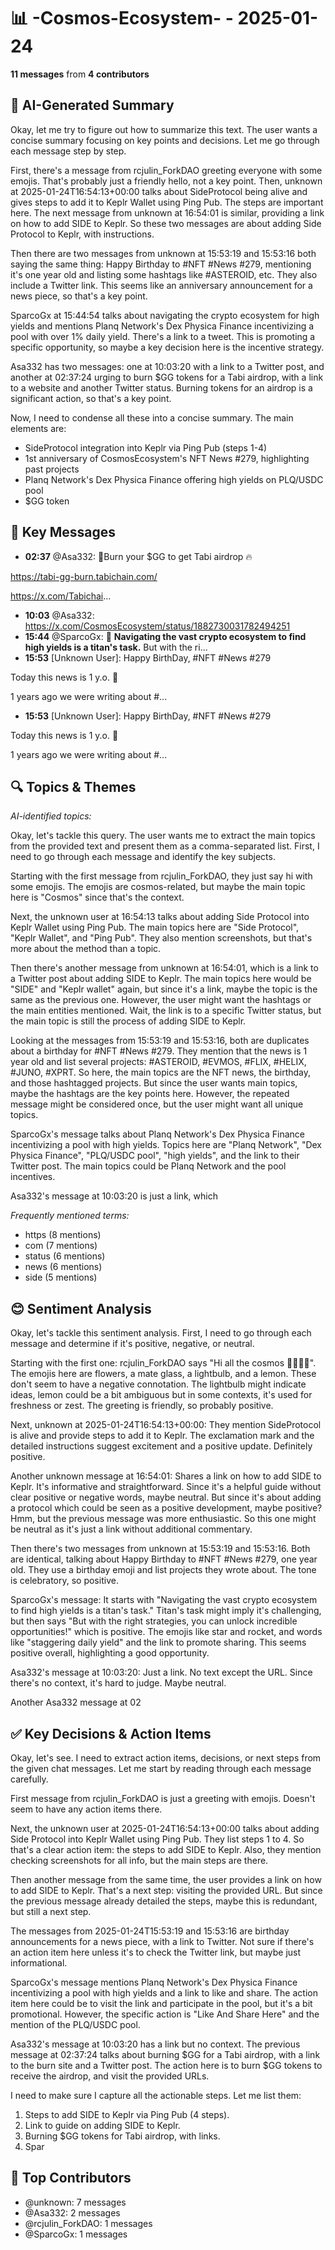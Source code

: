 # 📊 -Cosmos-Ecosystem- - 2025-01-24
**11 messages** from **4 contributors**

## 📝 AI-Generated Summary
<think>
Okay, let me try to figure out how to summarize this text. The user wants a concise summary focusing on key points and decisions. Let me go through each message step by step.

First, there's a message from rcjulin_ForkDAO greeting everyone with some emojis. That's probably just a friendly hello, not a key point. Then, unknown at 2025-01-24T16:54:13+00:00 talks about SideProtocol being alive and gives steps to add it to Keplr Wallet using Ping Pub. The steps are important here. The next message from unknown at 16:54:01 is similar, providing a link on how to add SIDE to Keplr. So these two messages are about adding Side Protocol to Keplr, with instructions.

Then there are two messages from unknown at 15:53:19 and 15:53:16 both saying the same thing: Happy Birthday to #NFT #News #279, mentioning it's one year old and listing some hashtags like #ASTEROID, etc. They also include a Twitter link. This seems like an anniversary announcement for a news piece, so that's a key point.

SparcoGx at 15:44:54 talks about navigating the crypto ecosystem for high yields and mentions Planq Network's Dex Physica Finance incentivizing a pool with over 1% daily yield. There's a link to a tweet. This is promoting a specific opportunity, so maybe a key decision here is the incentive strategy.

Asa332 has two messages: one at 10:03:20 with a link to a Twitter post, and another at 02:37:24 urging to burn $GG tokens for a Tabi airdrop, with a link to a website and another Twitter status. Burning tokens for an airdrop is a significant action, so that's a key point.

Now, I need to condense all these into a concise summary. The main elements are:

- SideProtocol integration into Keplr via Ping Pub (steps 1-4)
- 1st anniversary of CosmosEcosystem's NFT News #279, highlighting past projects
- Planq Network's Dex Physica Finance offering high yields on PLQ/USDC pool
- $GG token

## 💬 Key Messages
- **02:37** @Asa332: 💢Burn your $GG to get Tabi airdrop 🔥

https://tabi-gg-burn.tabichain.com/

https://x.com/Tabichai...
- **10:03** @Asa332: https://x.com/CosmosEcosystem/status/1882730031782494251
- **15:44** @SparcoGx: 🌟 **Navigating the vast crypto ecosystem to find high yields is a titan's task.** But with the ri...
- **15:53** [Unknown User]: Happy BirthDay, #NFT #News #279

Today this news is 1 y.o. 🎂

1 years ago we were writing about #...
- **15:53** [Unknown User]: Happy BirthDay, #NFT #News #279

Today this news is 1 y.o. 🎂

1 years ago we were writing about #...

## 🔍 Topics & Themes
*AI-identified topics:*
> <think>
Okay, let's tackle this query. The user wants me to extract the main topics from the provided text and present them as a comma-separated list. First, I need to go through each message and identify the key subjects.

Starting with the first message from rcjulin_ForkDAO, they just say hi with some emojis. The emojis are cosmos-related, but maybe the main topic here is "Cosmos" since that's the context. 

Next, the unknown user at 16:54:13 talks about adding Side Protocol into Keplr Wallet using Ping Pub. The main topics here are "Side Protocol", "Keplr Wallet", and "Ping Pub". They also mention screenshots, but that's more about the method than a topic.

Then there's another message from unknown at 16:54:01, which is a link to a Twitter post about adding SIDE to Keplr. The main topics here would be "SIDE" and "Keplr wallet" again, but since it's a link, maybe the topic is the same as the previous one. However, the user might want the hashtags or the main entities mentioned. Wait, the link is to a specific Twitter status, but the main topic is still the process of adding SIDE to Keplr.

Looking at the messages from 15:53:19 and 15:53:16, both are duplicates about a birthday for #NFT #News #279. They mention that the news is 1 year old and list several projects: #ASTEROID, #EVMOS, #FLIX, #HELIX, #JUNO, #XPRT. So here, the main topics are the NFT news, the birthday, and those hashtagged projects. But since the user wants main topics, maybe the hashtags are the key points here. However, the repeated message might be considered once, but the user might want all unique topics.

SparcoGx's message talks about Planq Network's Dex Physica Finance incentivizing a pool with high yields. Topics here are "Planq Network", "Dex Physica Finance", "PLQ/USDC pool", "high yields", and the link to their Twitter post. The main topics could be Planq Network and the pool incentives.

Asa332's message at 10:03:20 is just a link, which

*Frequently mentioned terms:*
- https (8 mentions)
- com (7 mentions)
- status (6 mentions)
- news (6 mentions)
- side (5 mentions)

## 😊 Sentiment Analysis
<think>
Okay, let's tackle this sentiment analysis. First, I need to go through each message and determine if it's positive, negative, or neutral. 

Starting with the first one: rcjulin_ForkDAO says "Hi all the cosmos 💐🧉💡🍋". The emojis here are flowers, a mate glass, a lightbulb, and a lemon. These don't seem to have a negative connotation. The lightbulb might indicate ideas, lemon could be a bit ambiguous but in some contexts, it's used for freshness or zest. The greeting is friendly, so probably positive.

Next, unknown at 2025-01-24T16:54:13+00:00: They mention SideProtocol is alive and provide steps to add it to Keplr. The exclamation mark and the detailed instructions suggest excitement and a positive update. Definitely positive.

Another unknown message at 16:54:01: Shares a link on how to add SIDE to Keplr. It's informative and straightforward. Since it's a helpful guide without clear positive or negative words, maybe neutral. But since it's about adding a protocol which could be seen as a positive development, maybe positive? Hmm, but the previous message was more enthusiastic. So this one might be neutral as it's just a link without additional commentary.

Then there's two messages from unknown at 15:53:19 and 15:53:16. Both are identical, talking about Happy Birthday to #NFT #News #279, one year old. They use a birthday emoji and list projects they wrote about. The tone is celebratory, so positive.

SparcoGx's message: It starts with "Navigating the vast crypto ecosystem to find high yields is a titan's task." Titan's task might imply it's challenging, but then says "But with the right strategies, you can unlock incredible opportunities!" which is positive. The emojis like star and rocket, and words like "staggering daily yield" and the link to promote sharing. This seems positive overall, highlighting a good opportunity.

Asa332's message at 10:03:20: Just a link. No text except the URL. Since there's no context, it's hard to judge. Maybe neutral.

Another Asa332 message at 02

## ✅ Key Decisions & Action Items
<think>
Okay, let's see. I need to extract action items, decisions, or next steps from the given chat messages. Let me start by reading through each message carefully.

First message from rcjulin_ForkDAO is just a greeting with emojis. Doesn't seem to have any action items there.

Next, the unknown user at 2025-01-24T16:54:13+00:00 talks about adding Side Protocol into Keplr Wallet using Ping Pub. They list steps 1 to 4. So that's a clear action item: the steps to add SIDE to Keplr. Also, they mention checking screenshots for all info, but the main steps are there.

Then another message from the same time, the user provides a link on how to add SIDE to Keplr. That's a next step: visiting the provided URL. But since the previous message already detailed the steps, maybe this is redundant, but still a next step.

The messages from 2025-01-24T15:53:19 and 15:53:16 are birthday announcements for a news piece, with a link to Twitter. Not sure if there's an action item here unless it's to check the Twitter link, but maybe just informational.

SparcoGx's message mentions Planq Network's Dex Physica Finance incentivizing a pool with high yields and a link to like and share. The action item here could be to visit the link and participate in the pool, but it's a bit promotional. However, the specific action is "Like And Share Here" and the mention of the PLQ/USDC pool.

Asa332's message at 10:03:20 has a link but no context. The previous message at 02:37:24 talks about burning $GG for a Tabi airdrop, with a link to the burn site and a Twitter post. The action here is to burn $GG tokens to receive the airdrop, and visit the provided URLs.

I need to make sure I capture all the actionable steps. Let me list them:

1. Steps to add SIDE to Keplr via Ping Pub (4 steps).
2. Link to guide on adding SIDE to Keplr.
3. Burning $GG tokens for Tabi airdrop, with links.
4. Spar

## 👥 Top Contributors
- @unknown: 7 messages
- @Asa332: 2 messages
- @rcjulin_ForkDAO: 1 messages
- @SparcoGx: 1 messages